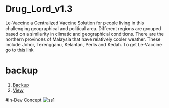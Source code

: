 # Drug_Lord_v1.3

Le-Vaccine a Centralized Vaccine Solution for people living in this challenging geographical and political area. Different regions are grouped based on a similarity in climatic and geographical conditions. There are the northern provinces of Malaysia that have relatively cooler weather. These include Johor, Terengganu, Kelantan, Perlis and Kedah. To get Le-Vaccine go to this link

# backup

1. [Backup](https://docs.google.com/document/d/1t9ssRapRV6grgDgwYvJO94OC8VmYRtoW/edit?usp=sharing&ouid=103771858376800577090&rtpof=true&sd=true)
2. [View](https://docs.google.com/document/d/1t9ssRapRV6grgDgwYvJO94OC8VmYRtoW/edit?usp=sharing&ouid=103771858376800577090&rtpof=true&sd=true)

#In-Dev Concept
![ss1](https://user-images.githubusercontent.com/67428572/188705083-15eeb51c-ab57-4628-9281-671a1cc1bb0a.png)
